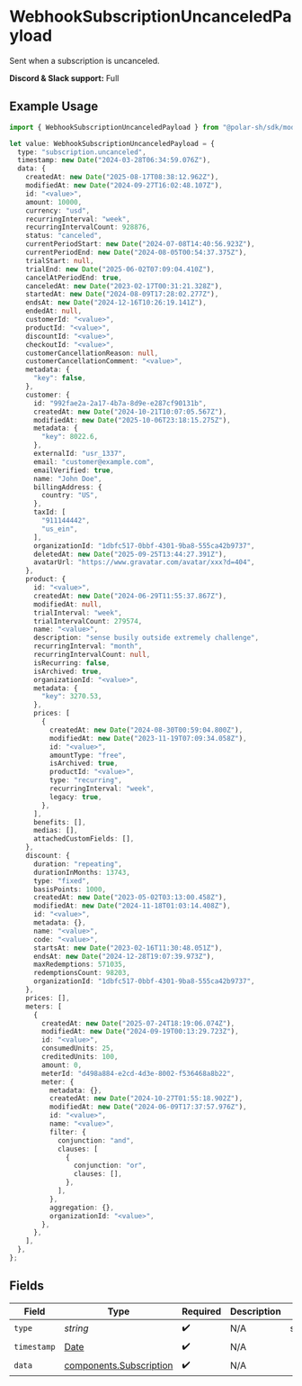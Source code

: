 # WebhookSubscriptionUncanceledPayload

Sent when a subscription is uncanceled.

**Discord & Slack support:** Full

## Example Usage

```typescript
import { WebhookSubscriptionUncanceledPayload } from "@polar-sh/sdk/models/components/webhooksubscriptionuncanceledpayload.js";

let value: WebhookSubscriptionUncanceledPayload = {
  type: "subscription.uncanceled",
  timestamp: new Date("2024-03-28T06:34:59.076Z"),
  data: {
    createdAt: new Date("2025-08-17T08:38:12.962Z"),
    modifiedAt: new Date("2024-09-27T16:02:48.107Z"),
    id: "<value>",
    amount: 10000,
    currency: "usd",
    recurringInterval: "week",
    recurringIntervalCount: 928876,
    status: "canceled",
    currentPeriodStart: new Date("2024-07-08T14:40:56.923Z"),
    currentPeriodEnd: new Date("2024-08-05T00:54:37.375Z"),
    trialStart: null,
    trialEnd: new Date("2025-06-02T07:09:04.410Z"),
    cancelAtPeriodEnd: true,
    canceledAt: new Date("2023-02-17T00:31:21.328Z"),
    startedAt: new Date("2024-08-09T17:28:02.277Z"),
    endsAt: new Date("2024-12-16T10:26:19.141Z"),
    endedAt: null,
    customerId: "<value>",
    productId: "<value>",
    discountId: "<value>",
    checkoutId: "<value>",
    customerCancellationReason: null,
    customerCancellationComment: "<value>",
    metadata: {
      "key": false,
    },
    customer: {
      id: "992fae2a-2a17-4b7a-8d9e-e287cf90131b",
      createdAt: new Date("2024-10-21T10:07:05.567Z"),
      modifiedAt: new Date("2025-10-06T23:18:15.275Z"),
      metadata: {
        "key": 8022.6,
      },
      externalId: "usr_1337",
      email: "customer@example.com",
      emailVerified: true,
      name: "John Doe",
      billingAddress: {
        country: "US",
      },
      taxId: [
        "911144442",
        "us_ein",
      ],
      organizationId: "1dbfc517-0bbf-4301-9ba8-555ca42b9737",
      deletedAt: new Date("2025-09-25T13:44:27.391Z"),
      avatarUrl: "https://www.gravatar.com/avatar/xxx?d=404",
    },
    product: {
      id: "<value>",
      createdAt: new Date("2024-06-29T11:55:37.867Z"),
      modifiedAt: null,
      trialInterval: "week",
      trialIntervalCount: 279574,
      name: "<value>",
      description: "sense busily outside extremely challenge",
      recurringInterval: "month",
      recurringIntervalCount: null,
      isRecurring: false,
      isArchived: true,
      organizationId: "<value>",
      metadata: {
        "key": 3270.53,
      },
      prices: [
        {
          createdAt: new Date("2024-08-30T00:59:04.800Z"),
          modifiedAt: new Date("2023-11-19T07:09:34.058Z"),
          id: "<value>",
          amountType: "free",
          isArchived: true,
          productId: "<value>",
          type: "recurring",
          recurringInterval: "week",
          legacy: true,
        },
      ],
      benefits: [],
      medias: [],
      attachedCustomFields: [],
    },
    discount: {
      duration: "repeating",
      durationInMonths: 13743,
      type: "fixed",
      basisPoints: 1000,
      createdAt: new Date("2023-05-02T03:13:00.458Z"),
      modifiedAt: new Date("2024-11-18T01:03:14.408Z"),
      id: "<value>",
      metadata: {},
      name: "<value>",
      code: "<value>",
      startsAt: new Date("2023-02-16T11:30:48.051Z"),
      endsAt: new Date("2024-12-28T19:07:39.973Z"),
      maxRedemptions: 571035,
      redemptionsCount: 98203,
      organizationId: "1dbfc517-0bbf-4301-9ba8-555ca42b9737",
    },
    prices: [],
    meters: [
      {
        createdAt: new Date("2025-07-24T18:19:06.074Z"),
        modifiedAt: new Date("2024-09-19T00:13:29.723Z"),
        id: "<value>",
        consumedUnits: 25,
        creditedUnits: 100,
        amount: 0,
        meterId: "d498a884-e2cd-4d3e-8002-f536468a8b22",
        meter: {
          metadata: {},
          createdAt: new Date("2024-10-27T01:55:18.902Z"),
          modifiedAt: new Date("2024-06-09T17:37:57.976Z"),
          id: "<value>",
          name: "<value>",
          filter: {
            conjunction: "and",
            clauses: [
              {
                conjunction: "or",
                clauses: [],
              },
            ],
          },
          aggregation: {},
          organizationId: "<value>",
        },
      },
    ],
  },
};
```

## Fields

| Field                                                                                         | Type                                                                                          | Required                                                                                      | Description                                                                                   | Example                                                                                       |
| --------------------------------------------------------------------------------------------- | --------------------------------------------------------------------------------------------- | --------------------------------------------------------------------------------------------- | --------------------------------------------------------------------------------------------- | --------------------------------------------------------------------------------------------- |
| `type`                                                                                        | *string*                                                                                      | :heavy_check_mark:                                                                            | N/A                                                                                           | subscription.uncanceled                                                                       |
| `timestamp`                                                                                   | [Date](https://developer.mozilla.org/en-US/docs/Web/JavaScript/Reference/Global_Objects/Date) | :heavy_check_mark:                                                                            | N/A                                                                                           |                                                                                               |
| `data`                                                                                        | [components.Subscription](../../models/components/subscription.md)                            | :heavy_check_mark:                                                                            | N/A                                                                                           |                                                                                               |
